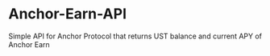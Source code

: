 # Anchor-Earn-API
Simple API for Anchor Protocol that returns UST balance and current APY of Anchor Earn
